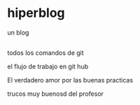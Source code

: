 # hiperblog
un blog
##
todos los comandos de git

el flujo de trabajo en git hub

El verdadero amor por las buenas practicas

trucos muy buenosd del profesor